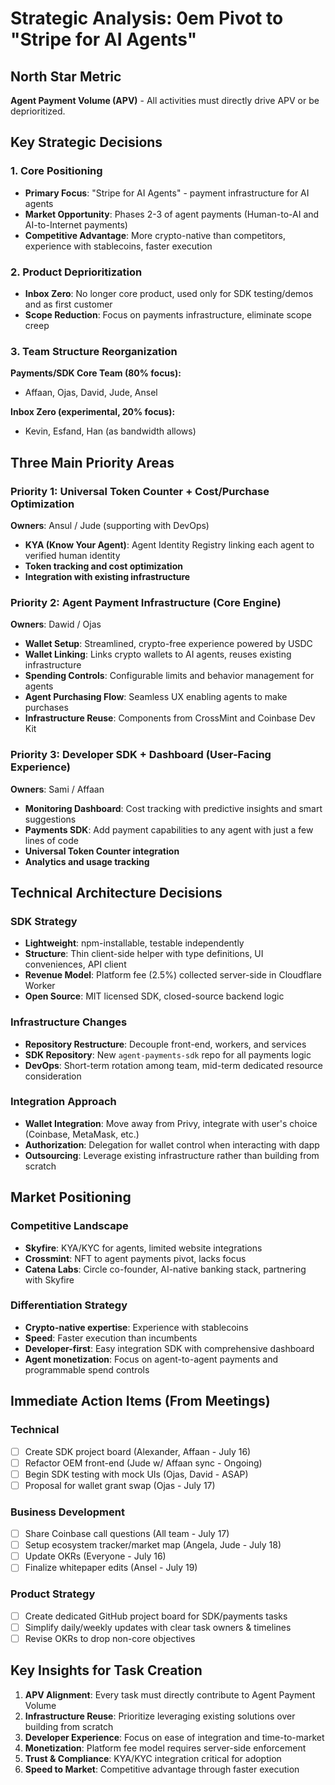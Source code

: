 # Strategic Analysis: 0em Pivot to "Stripe for AI Agents"

## North Star Metric
**Agent Payment Volume (APV)** - All activities must directly drive APV or be deprioritized.

## Key Strategic Decisions

### 1. Core Positioning
- **Primary Focus**: "Stripe for AI Agents" - payment infrastructure for AI agents
- **Market Opportunity**: Phases 2-3 of agent payments (Human-to-AI and AI-to-Internet payments)
- **Competitive Advantage**: More crypto-native than competitors, experience with stablecoins, faster execution

### 2. Product Deprioritization
- **Inbox Zero**: No longer core product, used only for SDK testing/demos and as first customer
- **Scope Reduction**: Focus on payments infrastructure, eliminate scope creep

### 3. Team Structure Reorganization
**Payments/SDK Core Team (80% focus):**
- Affaan, Ojas, David, Jude, Ansel

**Inbox Zero (experimental, 20% focus):**
- Kevin, Esfand, Han (as bandwidth allows)

## Three Main Priority Areas

### Priority 1: Universal Token Counter + Cost/Purchase Optimization
**Owners**: Ansul / Jude (supporting with DevOps)
- **KYA (Know Your Agent)**: Agent Identity Registry linking each agent to verified human identity
- **Token tracking and cost optimization**
- **Integration with existing infrastructure**

### Priority 2: Agent Payment Infrastructure (Core Engine)
**Owners**: Dawid / Ojas
- **Wallet Setup**: Streamlined, crypto-free experience powered by USDC
- **Wallet Linking**: Links crypto wallets to AI agents, reuses existing infrastructure
- **Spending Controls**: Configurable limits and behavior management for agents
- **Agent Purchasing Flow**: Seamless UX enabling agents to make purchases
- **Infrastructure Reuse**: Components from CrossMint and Coinbase Dev Kit

### Priority 3: Developer SDK + Dashboard (User-Facing Experience)
**Owners**: Sami / Affaan
- **Monitoring Dashboard**: Cost tracking with predictive insights and smart suggestions
- **Payments SDK**: Add payment capabilities to any agent with just a few lines of code
- **Universal Token Counter integration**
- **Analytics and usage tracking**

## Technical Architecture Decisions

### SDK Strategy
- **Lightweight**: npm-installable, testable independently
- **Structure**: Thin client-side helper with type definitions, UI conveniences, API client
- **Revenue Model**: Platform fee (2.5%) collected server-side in Cloudflare Worker
- **Open Source**: MIT licensed SDK, closed-source backend logic

### Infrastructure Changes
- **Repository Restructure**: Decouple front-end, workers, and services
- **SDK Repository**: New `agent-payments-sdk` repo for all payments logic
- **DevOps**: Short-term rotation among team, mid-term dedicated resource consideration

### Integration Approach
- **Wallet Integration**: Move away from Privy, integrate with user's choice (Coinbase, MetaMask, etc.)
- **Authorization**: Delegation for wallet control when interacting with dapp
- **Outsourcing**: Leverage existing infrastructure rather than building from scratch

## Market Positioning

### Competitive Landscape
- **Skyfire**: KYA/KYC for agents, limited website integrations
- **Crossmint**: NFT to agent payments pivot, lacks focus
- **Catena Labs**: Circle co-founder, AI-native banking stack, partnering with Skyfire

### Differentiation Strategy
- **Crypto-native expertise**: Experience with stablecoins
- **Speed**: Faster execution than incumbents
- **Developer-first**: Easy integration SDK with comprehensive dashboard
- **Agent monetization**: Focus on agent-to-agent payments and programmable spend controls

## Immediate Action Items (From Meetings)

### Technical
- [ ] Create SDK project board (Alexander, Affaan - July 16)
- [ ] Refactor OEM front-end (Jude w/ Affaan sync - Ongoing)
- [ ] Begin SDK testing with mock UIs (Ojas, David - ASAP)
- [ ] Proposal for wallet grant swap (Ojas - July 17)

### Business Development
- [ ] Share Coinbase call questions (All team - July 17)
- [ ] Setup ecosystem tracker/market map (Angela, Jude - July 18)
- [ ] Update OKRs (Everyone - July 16)
- [ ] Finalize whitepaper edits (Ansel - July 19)

### Product Strategy
- [ ] Create dedicated GitHub project board for SDK/payments tasks
- [ ] Simplify daily/weekly updates with clear task owners & timelines
- [ ] Revise OKRs to drop non-core objectives

## Key Insights for Task Creation

1. **APV Alignment**: Every task must directly contribute to Agent Payment Volume
2. **Infrastructure Reuse**: Prioritize leveraging existing solutions over building from scratch
3. **Developer Experience**: Focus on ease of integration and time-to-market
4. **Monetization**: Platform fee model requires server-side enforcement
5. **Trust & Compliance**: KYA/KYC integration critical for adoption
6. **Speed to Market**: Competitive advantage through faster execution

